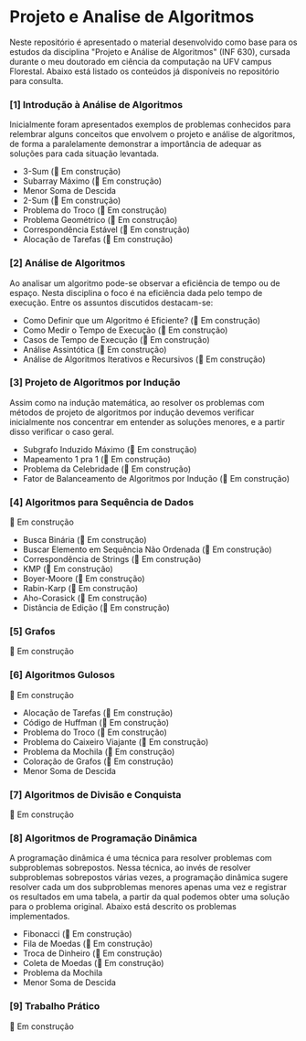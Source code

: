 # Projeto e Analise de Algoritmos
Neste repositório é apresentado o material desenvolvido como base para os estudos da disciplina "Projeto e Análise de Algoritmos" (INF 630), cursada durante o meu doutorado em ciência da computação na UFV campus Florestal. Abaixo está listado os conteúdos já disponíveis no repositório para consulta.

### [1] Introdução à Análise de Algoritmos
Inicialmente foram apresentados exemplos de problemas conhecidos para relembrar alguns conceitos que envolvem o projeto e análise de algoritmos, de forma a paralelamente demonstrar a importância de adequar as soluções para cada situação levantada.

* 3-Sum (🚧 Em construção)
* Subarray Máximo (🚧 Em construção)
* Menor Soma de Descida
* 2-Sum (🚧 Em construção)
* Problema do Troco (🚧 Em construção)
* Problema Geométrico (🚧 Em construção)
* Correspondência Estável (🚧 Em construção)
* Alocação de Tarefas (🚧 Em construção)

### [2] Análise de Algoritmos
Ao analisar um algoritmo pode-se observar a eficiência de tempo ou de espaço. Nesta disciplina o foco é na eficiência dada pelo tempo de execução. Entre os assuntos discutidos destacam-se:

* Como Definir que um Algoritmo é Eficiente? (🚧 Em construção)
* Como Medir o Tempo de Execução (🚧 Em construção)
* Casos de Tempo de Execução (🚧 Em construção)
* Análise Assintótica (🚧 Em construção)
* Análise de Algoritmos Iterativos e Recursivos (🚧 Em construção)

### [3] Projeto de Algoritmos por Indução
Assim como na indução matemática, ao resolver os problemas com métodos de projeto de algoritmos por indução devemos verificar inicialmente nos concentrar em entender as soluções menores, e a partir disso verificar o caso geral.

* Subgrafo Induzido Máximo (🚧 Em construção)
* Mapeamento 1 pra 1 (🚧 Em construção)
* Problema da Celebridade (🚧 Em construção)
* Fator de Balanceamento de Algoritmos por Indução (🚧 Em construção)

### [4] Algoritmos para Sequência de Dados
🚧 Em construção

* Busca Binária (🚧 Em construção)
* Buscar Elemento em Sequência Não Ordenada (🚧 Em construção)
* Correspondência de Strings (🚧 Em construção)
* KMP (🚧 Em construção)
* Boyer-Moore (🚧 Em construção)
* Rabin-Karp (🚧 Em construção)
* Aho-Corasick (🚧 Em construção)
* Distância de Edição (🚧 Em construção)

### [5] Grafos
🚧 Em construção

### [6] Algoritmos Gulosos
🚧 Em construção

* Alocação de Tarefas (🚧 Em construção)
* Código de Huffman (🚧 Em construção)
* Problema do Troco (🚧 Em construção)
* Problema do Caixeiro Viajante (🚧 Em construção)
* Problema da Mochila (🚧 Em construção)
* Coloração de Grafos (🚧 Em construção)
* Menor Soma de Descida

### [7] Algoritmos de Divisão e Conquista
🚧 Em construção

### [8] Algoritmos de Programação Dinâmica
A programação dinâmica é uma técnica para resolver problemas com subproblemas sobrepostos. Nessa técnica, ao invés de resolver subproblemas sobrepostos várias vezes, a programação dinâmica sugere resolver cada um dos subproblemas menores apenas uma vez e registrar os resultados em uma tabela, a partir da qual podemos obter uma solução para o problema original. Abaixo está descrito os problemas implementados.

* Fibonacci (🚧 Em construção)
* Fila de Moedas (🚧 Em construção)
* Troca de Dinheiro (🚧 Em construção)
* Coleta de Moedas (🚧 Em construção)
* Problema da Mochila
* Menor Soma de Descida

### [9] Trabalho Prático
🚧 Em construção